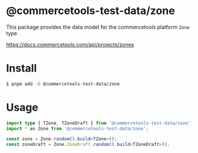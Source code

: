 # @commercetools-test-data/zone

This package provides the data model for the commercetools platform `Zone` type

https://docs.commercetools.com/api/projects/zones

# Install

```bash
$ pnpm add -D @commercetools-test-data/zone
```

# Usage

```ts
import type { TZone, TZoneDraft } from '@commercetools-test-data/zone';
import * as Zone from '@commercetools-test-data/zone';

const zone = Zone.random().build<TZone>();
const zoneDraft = Zone.ZoneDraft.random().build<TZoneDraft>();
```
